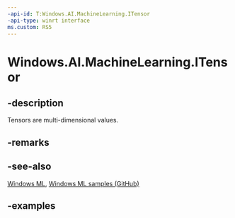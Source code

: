 ```yaml
---
-api-id: T:Windows.AI.MachineLearning.ITensor
-api-type: winrt interface
ms.custom: RS5
---
```


<!-- Interface syntax.
public interface ITensor : ILearningModelFeatureValue
-->

# Windows.AI.MachineLearning.ITensor

## -description
Tensors are multi-dimensional values.

## -remarks

## -see-also
[Windows ML](https://docs.microsoft.com/windows/ai/), [Windows ML samples (GitHub)](https://github.com/Microsoft/Windows-Machine-Learning/tree/master)

## -examples
